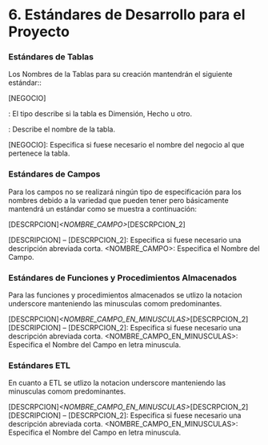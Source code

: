 # 6. Estándares de Desarrollo para el Proyecto
### Estándares de Tablas
Los Nombres de la Tablas para su creación mantendrán el siguiente estándar::

<TIPO>_<NOMBRE>_[NEGOCIO]

<TIPO> : El tipo describe si la tabla es Dimensión, Hecho u otro.

<NOMBRE> : Describe el nombre de la tabla.

[NEGOCIO]: Especifica si fuese necesario el nombre del negocio al que pertenece la tabla.

### Estándares de Campos
Para los campos no se realizará ningún tipo de especificación para los nombres debido a la variedad que pueden tener pero básicamente mantendrá un estándar como se muestra a continuación:
 
[DESCRPCION]_<NOMBRE_CAMPO>_[DESCRPCION_2]

[DESCRIPCION] – [DESCRPCION_2]: Especifica si fuese necesario una descripción abreviada corta.
<NOMBRE_CAMPO>: Especifica el Nombre del Campo.

### Estándares de Funciones y Procedimientos Almacenados
Para las funciones y procedimientos almacenados se utlizo la notacion underscore manteniendo las minusculas comom predominantes.

[DESCRPCION]_<NOMBRE_CAMPO_EN_MINUSCULAS>_[DESCRPCION_2]
[DESCRIPCION] – [DESCRPCION_2]: Especifica si fuese necesario una descripción abreviada corta.
<NOMBRE_CAMPO_EN_MINUSCULAS>: Especifica el Nombre del Campo en letra minuscula.

### Estándares ETL
En cuanto a ETL se utlizo la notacion underscore manteniendo las minusculas comom predominantes.

[DESCRPCION]_<NOMBRE_CAMPO_EN_MINUSCULAS>_[DESCRPCION_2]
[DESCRIPCION] – [DESCRPCION_2]: Especifica si fuese necesario una descripción abreviada corta.
<NOMBRE_CAMPO_EN_MINUSCULAS>: Especifica el Nombre del Campo en letra minuscula.
